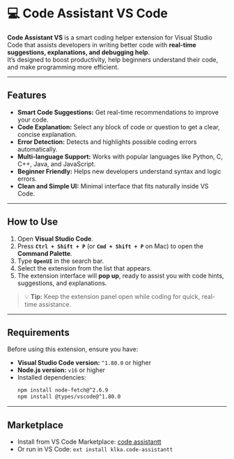 # 💻 Code Assistant VS Code

**Code Assistant VS** is a smart coding helper extension for Visual Studio Code that assists developers in writing better code with **real-time suggestions, explanations, and debugging help**.  
It’s designed to boost productivity, help beginners understand their code, and make programming more efficient.

---

## Features

- **Smart Code Suggestions:** Get real-time recommendations to improve your code.  
- **Code Explanation:** Select any block of code or question to get a clear, concise explanation.  
- **Error Detection:** Detects and highlights possible coding errors automatically.  
- **Multi-language Support:** Works with popular languages like Python, C, C++, Java, and JavaScript.  
- **Beginner Friendly:** Helps new developers understand syntax and logic errors.  
- **Clean and Simple UI:** Minimal interface that fits naturally inside VS Code.  

---

## How to Use

1. Open **Visual Studio Code**.  
2. Press **`Ctrl + Shift + P`** (or **`Cmd + Shift + P`** on Mac) to open the **Command Palette**.  
3. Type **`OpenUI`** in the search bar.  
4. Select the extension from the list that appears.  
5. The extension interface will **pop up**, ready to assist you with code hints, suggestions, and explanations.  

> 💡 **Tip:** Keep the extension panel open while coding for quick, real-time assistance.

---

##  Requirements

Before using this extension, ensure you have:

- **Visual Studio Code version:** `^1.80.0` or higher  
- **Node.js version:** `v16` or higher  
- Installed dependencies:
  ```bash
  npm install node-fetch@^2.6.9
  npm install @types/vscode@^1.80.0
  ```

---

## Marketplace

- Install from VS Code Marketplace: [code assistantt](https://marketplace.visualstudio.com/items?itemName=klka.code-assistantt)
- Or run in VS Code: `ext install klka.code-assistantt`
